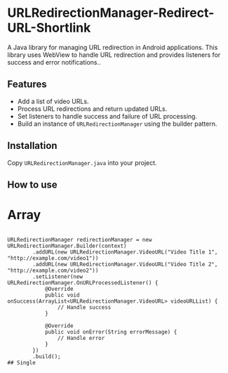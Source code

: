 # URLRedirectionManager-Redirect-URL-Shortlink
A Java library for managing URL redirection in Android applications. This library uses WebView to handle URL redirection and provides listeners for success and error notifications..
## Features
- Add a list of video URLs.
- Process URL redirections and return updated URLs.
- Set listeners to handle success and failure of URL processing.
- Build an instance of `URLRedirectionManager` using the builder pattern.
## Installation
Copy `URLRedirectionManager.java` into your project.
## How to use 
# Array
```Context context = this; // or obtain the context from your activity or application

URLRedirectionManager redirectionManager = new URLRedirectionManager.Builder(context)
        .addURL(new URLRedirectionManager.VideoURL("Video Title 1", "http://example.com/video1"))
        .addURL(new URLRedirectionManager.VideoURL("Video Title 2", "http://example.com/video2"))
        .setListener(new URLRedirectionManager.OnURLProcessedListener() {
            @Override
            public void onSuccess(ArrayList<URLRedirectionManager.VideoURL> videoURLList) {
                // Handle success
            }

            @Override
            public void onError(String errorMessage) {
                // Handle error
            }
        })
        .build();
## Single

